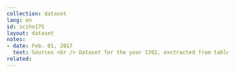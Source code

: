 ```yaml
---
collection: dataset
lang: en
id: sciho175
layout: dataset
notes: 
- date: Feb. 01, 2017
  text: Sources <br /> Dataset for the year 1392, exctracted from table 28-1 on page 68, <a href='http&#58;//www.amar.org.ir/Portals/0/Files/fulltext/1392/n_ahdkhsh_92.pdf'>  the results of surveys of expenditure and income of urban households in 1392.</a> <br/> Dataset for the year 1391, exctracted from table 28-1 on page 68, <a href='http&#58;//www.amar.org.ir/Portals/0/Files/fulltext/1391/n_hdsh_91.pdf'> the results of surveys of expenditure and income of urban households in 1391. </a> <br/> Dataset for the year 1390, exctracted from table 28-1 on page 66, <a href='http&#58;//www.amar.org.ir/Portals/0/Files/fulltext/1390/n_hdsh_90.pdf'> the results of surveys of expenditure and income of urban households in 1390. </a> <br/> Dataset for the year 1389, exctracted from table 28-1 on page 70, <a href='http&#58;//www.amar.org.ir/Portals/0/Files/abstract/1389/n_h_sh89.pdf'> the results of surveys of expenditure and income of urban households in 1389. </a> <br/> Dataset for the year 1388, exctracted from table 28-1 on page 70, <a href='http&#58;//www.amar.org.ir/Portals/0/Files/abstract/1388/n_h_sh88.pdf'> the results of surveys of expenditure and income of urban households in 1388. </a> <br/> Dataset for the year 1387, exctracted from the  <a href='http&#58;//www.amar.sci.org.ir/Detail.aspx?Ln=F&no=264869&S=SS'> official website of the Statistical Center of Iran. </a> <br/> Dataset for the year 1386, exctracted from the <a href='http&#58;//www.amar.sci.org.ir/Detail.aspx?Ln=F&no=262506&S=SS'> official website of the Statistical Center of Iran.</a>
related:
---
```

